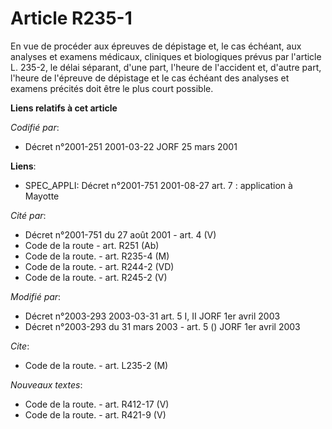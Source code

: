 # Article R235-1

En vue de procéder aux épreuves de dépistage et, le cas échéant, aux analyses et examens médicaux, cliniques et biologiques
prévus par l'article L. 235-2, le délai séparant, d'une part, l'heure de l'accident et, d'autre part, l'heure de l'épreuve de
dépistage et le cas échéant des analyses et examens précités doit être le plus court possible.

**Liens relatifs à cet article**

_Codifié par_:

  - Décret n°2001-251 2001-03-22 JORF 25 mars 2001

**Liens**:

  - SPEC_APPLI: Décret n°2001-751 2001-08-27 art. 7 : application à Mayotte

_Cité par_:

  - Décret n°2001-751 du 27 août 2001 - art. 4 (V)
  - Code de la route - art. R251 (Ab)
  - Code de la route. - art. R235-4 (M)
  - Code de la route. - art. R244-2 (VD)
  - Code de la route. - art. R245-2 (V)

_Modifié par_:

  - Décret n°2003-293 2003-03-31 art. 5 I, II JORF 1er avril 2003
  - Décret n°2003-293 du 31 mars 2003 - art. 5 () JORF 1er avril 2003

_Cite_:

  - Code de la route. - art. L235-2 (M)

_Nouveaux textes_:

  - Code de la route. - art. R412-17 (V)
  - Code de la route. - art. R421-9 (V)
